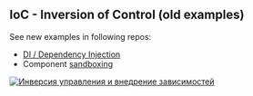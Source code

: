 ## IoC - Inversion of Control (old examples)

See new examples in following repos:
- [DI / Dependency Injection](https://github.com/HowProgrammingWorks/DependencyInjection)
- Component [sandboxing](https://github.com/HowProgrammingWorks/Sandboxes)

[![Инверсия управления и внедрение зависимостей](https://img.youtube.com/vi/Fz86Fdjz-LM/0.jpg)](https://www.youtube.com/watch?v=Fz86Fdjz-LM)
